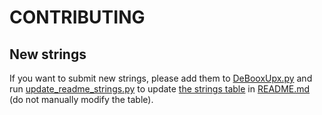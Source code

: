 # CONTRIBUTING

## New strings

If you want to submit new strings, please add them to [DeBooxUpx.py](DeBooxUpx.py) and run [update\_readme\_strings.py](update_readme_strings.py) to update [the strings table](README.md#the-strings) in [README.md](README.md) (do not manually modify the table).

